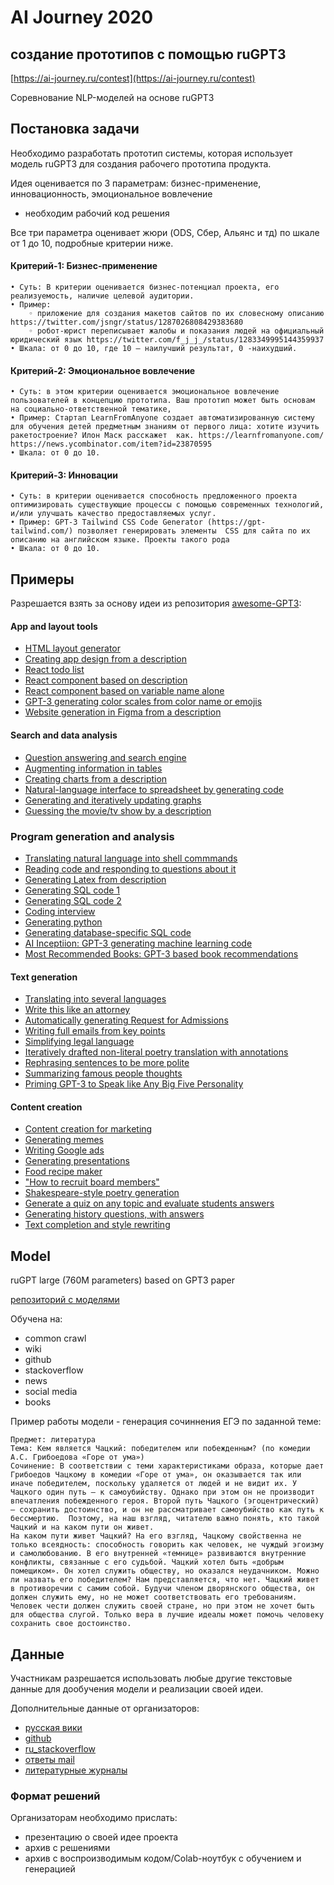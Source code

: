 # AI Journey 2020 
## создание прототипов с помощью ruGPT3

[https://ai-journey.ru/contest](https://ai-journey.ru/contest)

Соревнование NLP-моделей на основе ruGPT3 

## Постановка задачи
Необходимо разработать прототип системы, которая использует модель ruGPT3 для создания рабочего прототипа продукта.

Идея оценивается по 3 параметрам: бизнес-применение, инновационность, эмоциональное вовлечение
+ необходим рабочий код решения

Все три параметра оценивает жюри (ODS, Сбер, Альянс и тд) по шкале от 1 до 10, подробные критерии ниже.

#### Критерий-1: Бизнес-применение
    • Суть: В критерии оценивается бизнес-потенциал проекта, его реализуемость, наличие целевой аудитории.
    • Пример: 
        ◦ приложение для создания макетов сайтов по их словесному описанию https://twitter.com/jsngr/status/1287026808429383680
        ◦ робот-юрист переписывает жалобы и показания людей на официальный юридический язык https://twitter.com/f_j_j_/status/1283349995144359937 
    • Шкала: от 0 до 10, где 10 – наилучший результат, 0 -наихудший. 


#### Критерий-2: Эмоциональное вовлечение
    • Суть: в этом критерии оценивается эмоциональное вовлечение пользователей в концепцию прототипа. Ваш прототип может быть основам на социально-ответственной тематике, 
    • Пример: Стартап LearnFromAnyone создает автоматизированную систему для обучения детей предметным знаниям от первого лица: хотите изучить ракетостроение? Илон Маск расскажет  как. https://learnfromanyone.com/ https://news.ycombinator.com/item?id=23870595 
    • Шкала: от 0 до 10. 


#### Критерий-3: Инновации
    • Суть: в критерии оценивается способность предложенного проекта оптимизировать существующие процессы с помощью современных технологий, и/или улучшать качество предоставляемых услуг.
    • Пример: GPT-3 Tailwind CSS Code Generator (https://gpt-tailwind.com/) позволяет генерировать элементы  CSS для сайта по их описанию на английском языке. Проекты такого рода 
    • Шкала: от 0 до 10. 

## Примеры

Разрешается взять за основу идеи из репозитория [awesome-GPT3](https://github.com/elyase/awesome-gpt3):


#### App and layout tools
* [HTML layout generator](https://twitter.com/sharifshameem/status/1282676454690451457)
* [Creating app design from a description](https://twitter.com/jsngr/status/1284511080715362304)
* [React todo list](https://twitter.com/sharifshameem/status/1284421499915403264?s=09)
* [React component based on description](https://twitter.com/sharifshameem/status/1284095222939451393)
* [React component based on variable name alone](https://twitter.com/hturan/status/1282261783147958272)
* [GPT-3 generating color scales from color name or emojis](https://twitter.com/hturan/status/1282381985642614790)
* [Website generation in Figma from a description](https://twitter.com/jsngr/status/1287026808429383680)

#### Search and data analysis
* [Question answering and search engine](https://twitter.com/paraschopra/status/1284801028676653060)
* [Augmenting information in tables](https://twitter.com/pavtalk/status/1285410751092416513)
* [Creating charts from a description](https://twitter.com/nutanc/status/1285436266276745221)
* [Natural-language interface to spreadsheet by generating code](https://twitter.com/itsyashdani/status/1285695850300219392)
* [Generating and iteratively updating graphs](https://twitter.com/plotlygraphs/status/1286688715167936512)
* [Guessing the movie/tv show by a description](https://www.linkedin.com/posts/mehdimabrouki_artificialintelligence-deeplearning-nlp-activity-6701068610695135232-uRur)

### Program generation and analysis
* [Translating natural language into shell commmands](https://twitter.com/harlandduman/status/1282132804034150400)
* [Reading code and responding to questions about it](https://twitter.com/amasad/status/1285797739930869761)
* [Generating Latex from description](https://twitter.com/sh_reya/status/1284746918959239168)
* [Generating SQL code 1](https://twitter.com/aquariusacquah/status/1284706786247880705)
* [Generating SQL code 2](https://twitter.com/FaraazNishtar/status/1285934622891667457)
* [Coding interview](https://twitter.com/lacker/status/1279136788326432771/photo/1)
* [Generating python](https://twitter.com/josephbrionesaz/status/1283097878223675392)
* [Generating database-specific SQL code](https://twitter.com/FaraazNishtar/status/1285934622891667457)
* [AI Inceptiion: GPT-3 generating machine learning code](https://twitter.com/mattshumer_/status/1287125015528341506)
* [Most Recommended Books: GPT-3 based book recommendations](http://mostrecommendedbooks.com/gpt3)


#### Text generation
* [Translating into several languages](https://www.johnfaben.com/blog/gpt-3-translations)
* [Write this like an attorney](https://twitter.com/f_j_j_/status/1283349995144359937)
* [Automatically generating Request for Admissions](https://twitter.com/f_j_j_/status/1284050844787200000)
* [Writing full emails from key points](https://twitter.com/OthersideAI/status/1285776335638614017)
* [Simplifying legal language](https://twitter.com/michaeltefula/status/1285505897108832257)
* [Iteratively drafted non-literal poetry translation with annotations](https://imgur.com/a/3rmMVHC) 
* [Rephrasing sentences to be more polite](https://twitter.com/eturner303/status/1285342431244763136)
* [Summarizing famous people thoughts](https://twitter.com/paraschopra/status/1284423233047900161)
* [Priming GPT-3 to Speak like Any Big Five Personality](https://medium.com/intuitionmachine/priming-gpt-3-to-speak-like-any-big-five-personality-b610f5aca94f)

#### Content creation
* [Content creation for marketing](https://twitter.com/Siddharth87/status/1282823354567626754)
* [Generating memes](https://twitter.com/wowitsmrinal/status/1287175391040290816)
* [Writing Google ads](https://twitter.com/Siddharth87/status/1282823360825581568)
* [Generating presentations](http://www.bemmu.com/gpt3-presentation)
* [Food recipe maker](https://twitter.com/nutanc/status/1285602813385605120)
* ["How to recruit board members"](https://twitter.com/zebulgar/status/1283927560435326976)
* [Shakespeare-style poetry generation](https://twitter.com/Merzmensch/status/1282957710024159234)
* [Generate a quiz on any topic and evaluate students answers](https://twitter.com/Learn_Awesome/status/1286189729826738176)
* [Generating history questions, with answers](https://twitter.com/mckaywrigley/status/1285827683776004096)
* [Text completion and style rewriting](https://twitter.com/IntuitMachine/status/1287050253103968257)


## Model
ruGPT large (760M parameters) based on GPT3 paper

[репозиторий с моделями](https://github.com/sberbank-ai/ru-gpts)

Обучена на:
 - common crawl
 - wiki
 - github
 - stackoverflow
 - news
 - social media
 - books


Пример работы модели - генерация сочиннения ЕГЭ по заданной теме:
```
Предмет: литература
Тема: Кем является Чацкий: победителем или побежденным? (по комедии А.С. Грибоедова «Горе от ума»)
Сочинение: В соответствии с теми характеристиками образа, которые дает Грибоедов Чацкому в комедии «Горе от ума», он оказывается так или иначе победителем, поскольку удаляется от людей и не видит их. У Чацкого один путь — к самоубийству. Однако при этом он не производит впечатления побежденного героя. Второй путь Чацкого (эгоцентрический) — сохранить достоинство, и он не рассматривает самоубийство как путь к бессмертию.  Поэтому, на наш взгляд, читателю важно понять, кто такой Чацкий и на каком пути он живет.
На каком пути живет Чацкий? На его взгляд, Чацкому свойственна не только всеядность: способность говорить как человек, не чуждый эгоизму и самолюбованию. В его внутренней «темнице» развиваются внутренние конфликты, связанные с его судьбой. Чацкий хотел быть «добрым помещиком». Он хотел служить обществу, но оказался неудачником. Можно ли назвать его победителем? Нам представляется, что нет. Чацкий живет в противоречии с самим собой. Будучи членом дворянского общества, он должен служить ему, но не может соответствовать его требованиям. Человек чести должен служить своей стране, но при этом не хочет быть для общества слугой. Только вера в лучшие идеалы может помочь человеку сохранить свое достоинство.
```


## Данные
Участникам разрешается использовать любые другие текстовые данные для дообучения модели и реализации своей идеи.

Дополнительные данные от организаторов:
 - [русская вики](https://drive.google.com/file/d/1gY6Ly_lJa4j732BItiKAW0Mfus1pFdRs/view?usp=sharing)
 - [github](https://drive.google.com/file/d/1GBNPYJQSdFFVsGk15W2uEx_GsXtWacyD/view?usp=sharing)
 - [ru_stackoverflow](https://drive.google.com/file/d/1l5pJLwRfUExahemBlqKFNmvxtA1muGz2/view?usp=sharing)
 - [ответы mail](https://drive.google.com/file/d/1h-P7VdSWFSd7VClEWwpexD_Fp1Zzi8qN/view?usp=sharing)
 - [литературные журналы](https://drive.google.com/file/d/1hU7ixLuCf40_6QwFdIPJ3YzKfRBYFwL8/view?usp=sharing)


### Формат решений

Организаторам необходимо прислать:
 - презентацию о своей идее проекта
 - архив с решениями
 - архив с воспроизводимым кодом/Colab-ноутбук с обучением и генерацией
